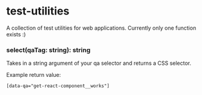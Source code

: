 # test-utilities

A collection of test utilities for web applications. Currently only one function exists :)

### select(qaTag: string): string
Takes in a string argument of your qa selector and returns a CSS selector.

Example return value:

```[data-qa="get-react-component__works"]```
